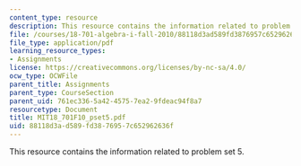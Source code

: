 ```yaml
---
content_type: resource
description: This resource contains the information related to problem set 5.
file: /courses/18-701-algebra-i-fall-2010/88118d3ad589fd3876957c652962636f_MIT18_701F10_pset5.pdf
file_type: application/pdf
learning_resource_types:
- Assignments
license: https://creativecommons.org/licenses/by-nc-sa/4.0/
ocw_type: OCWFile
parent_title: Assignments
parent_type: CourseSection
parent_uid: 761ec336-5a42-4575-7ea2-9fdeac94f8a7
resourcetype: Document
title: MIT18_701F10_pset5.pdf
uid: 88118d3a-d589-fd38-7695-7c652962636f
---
```

This resource contains the information related to problem set 5.